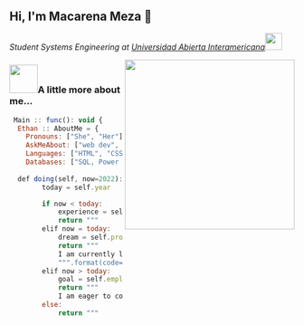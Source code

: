 <header>
</header>

<h2>Hi, I'm Macarena Meza 👋</h2>
<p><em>Student Systems Engineering at <a href="https://uai.edu.ar/">Universidad Abierta Interamericana</a><img src="https://media4.giphy.com/media/ZqGChhV58NB7jqQpmm/giphy.gif?cid=ecf05e47ajj1w8w74g99iwr03c6b91tmoklr47lye8nlhv70&rid=giphy.gif&ct=s" width="30"></em></p>
<img src="https://media0.giphy.com/media/NgurY1o4z080Jfoyzw/giphy.gif?cid=790b7611480dd5c3e5e505a6ef6abbdb66737a3d39af27c8&rid=giphy.gif&ct=s" align="right" width="300px">
<h3><img src="https://media.giphy.com/media/VgCDAzcKvsR6OM0uWg/giphy.gif" width="50">A little more about me... </h3>

```javascript
 Main :: func(): void {
  Ethan :: AboutMe = {
    Pronouns: ["She", "Her"],
    AskMeAbout: ["web dev", "music", "app dev", "coding"],
    Languages: ["HTML", "CSS", "JavaScript", "Bootstrap", "Python", "R"],
    Databases: ["SQL, Power bi"]
   
  def doing(self, now=2022):
        today = self.year

        if now < today:
            experience = self.unemployment['without experience']
            return """
        elif now = today:
            dream = self.professional['programming']
            return """
            I am currently learning {code} at {code_institute}.
            """.format(code=dream[0], code_institute=dream[1])
        elif now > today:
            goal = self.employment['developer']
            return """
            I am eager to collaborate with {teams} on {projects}.
        else:
            return """
```

<!--
**MacarenaMeza/MacarenaMeza** is a ✨ _special_ ✨ repository because its `README.md` (this file) appears on your GitHub profile.

Here are some ideas to get you started:

- 🔭 I’m currently working on ...
- 🌱 I’m currently learning ...
- 👯 I’m looking to collaborate on ...
- 🤔 I’m looking for help with ...
- 💬 Ask me about ...
- 📫 How to reach me: ...
- 😄 Pronouns: ...
- ⚡ Fun fact: ...
-->
